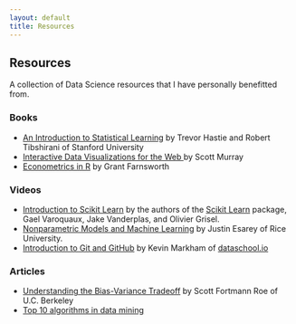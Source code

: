 ```yaml
---
layout: default
title: Resources
---
```


## Resources

A collection of Data Science resources that I have personally benefitted from.

### Books
* [An Introduction to Statistical Learning](http://www-bcf.usc.edu/~gareth/ISL/) by Trevor Hastie and Robert Tibshirani of Stanford University
* [Interactive Data Visualizations for the Web ](http://chimera.labs.oreilly.com/books/1230000000345/index.html) by Scott Murray
* [Econometrics in R](http://cran.r-project.org/doc/contrib/Farnsworth-EconometricsInR.pdf) by Grant Farnsworth

### Videos
* [Introduction to Scikit Learn](https://www.youtube.com/watch?v=r4bRUvvlaBw) by the authors of the [Scikit Learn](http://scikit-learn.org/stable/) package, Gael Varoquaux, Jake Vanderplas, and Olivier Grisel.
* [Nonparametric Models and Machine Learning](http://jee3.web.rice.edu/teaching.htm) by Justin Esarey of Rice University.
* [Introduction to Git and GitHub](https://www.youtube.com/playlist?list=PL5-da3qGB5IBLMp7LtN8Nc3Efd4hJq0kD) by Kevin Markham of [dataschool.io](http://www.dataschool.io/)

### Articles
* [Understanding the Bias-Variance Tradeoff](http://scott.fortmann-roe.com/docs/BiasVariance.html) by Scott Fortmann Roe of U.C. Berkeley
* [Top 10 algorithms in data mining](http://www.cs.umd.edu/~samir/498/10Algorithms-08.pdf)